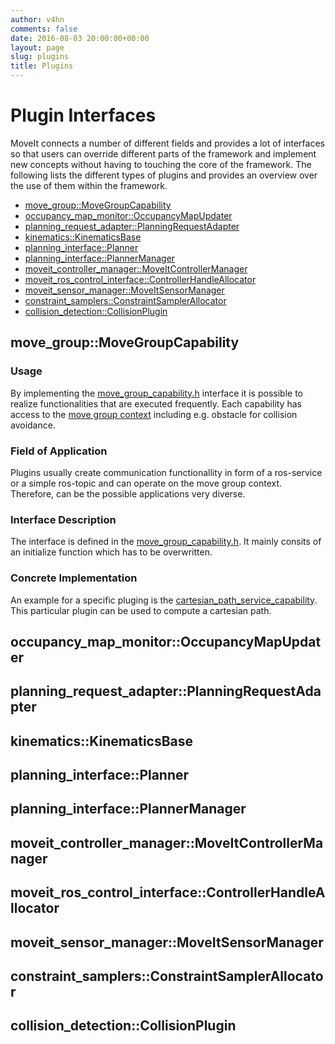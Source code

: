 ```yaml
---
author: v4hn
comments: false
date: 2016-08-03 20:00:00+00:00
layout: page
slug: plugins
title: Plugins
---
```


# Plugin Interfaces

MoveIt connects a number of different fields and provides a lot of interfaces so that users can override different parts of the framework and implement new concepts without having to touching the core of the framework.
The following lists the different types of plugins and provides an overview over the use of them within the framework.

* [move_group::MoveGroupCapability](#MoveGroupCapability)
* [occupancy_map_monitor::OccupancyMapUpdater](#OccupancyMapUpdater)
* [planning_request_adapter::PlanningRequestAdapter](#PlanningRequestAdapter)
* [kinematics::KinematicsBase](#KinematicsBase)
* [planning_interface::Planner](#Planner)
* [planning_interface::PlannerManager](#PlannerManager)
* [moveit_controller_manager::MoveItControllerManager](#MoveItControllerManager)
* [moveit_ros_control_interface::ControllerHandleAllocator](#ControllerHandleAllocator)
* [moveit_sensor_manager::MoveItSensorManager](#MoveItSensorManager)
* [constraint_samplers::ConstraintSamplerAllocator](#ConstraintSamplerAllocator)
* [collision_detection::CollisionPlugin](#CollisionPlugin)

<a name="MoveGroupCapability"></a>
## move_group::MoveGroupCapability

### Usage

By implementing the [move_group_capability.h](https://github.com/ros-planning/moveit/blob/4ac0c7432d335f57aab6836cbcaaac3fccf4b6f9/moveit_ros/move_group/include/moveit/move_group/move_group_capability.h) interface it is possible to realize functionalities that are executed frequently. Each capability has access to the [move group context](https://github.com/ros-planning/moveit/blob/4ac0c7432d335f57aab6836cbcaaac3fccf4b6f9/moveit_ros/move_group/include/moveit/move_group/move_group_context.h) including e.g. obstacle for collision avoidance.

### Field of Application

Plugins usually create communication functionallity in form of a ros-service or a simple ros-topic and can operate on the move group context. Therefore, can be the possible applications very diverse. 

### Interface Description

The interface is defined in the [move_group_capability.h](https://github.com/ros-planning/moveit/blob/4ac0c7432d335f57aab6836cbcaaac3fccf4b6f9/moveit_ros/move_group/include/moveit/move_group/move_group_capability.h). It mainly consits of an initialize function which has to be overwritten.

### Concrete Implementation

An example for a specific pluging is the [cartesian_path_service_capability](https://github.com/ros-planning/moveit/blob/3c207ad694ab6fb94a428145ab53810ced74a262/moveit_ros/move_group/src/default_capabilities/cartesian_path_service_capability.cpp). This particular plugin can be used to compute a cartesian path. 

<a name="OccupancyMapUpdater"></a>
## occupancy_map_monitor::OccupancyMapUpdater
<a name="PlanningRequestAdapter"></a>
## planning_request_adapter::PlanningRequestAdapter
<a name="KinematicsBase"></a>
## kinematics::KinematicsBase
<a name="Planner"></a>
## planning_interface::Planner
<a name="PlannerManager"></a>
## planning_interface::PlannerManager
<a name="MoveItControllerManager"></a>
## moveit_controller_manager::MoveItControllerManager
<a name="ControllerHandleAllocator"></a>
## moveit_ros_control_interface::ControllerHandleAllocator
<a name="MoveItSensorManager"></a>
## moveit_sensor_manager::MoveItSensorManager
<a name="ConstraintSamplerAllocator"></a>
## constraint_samplers::ConstraintSamplerAllocator
<a name="CollisionPlugin"></a>
## collision_detection::CollisionPlugin
